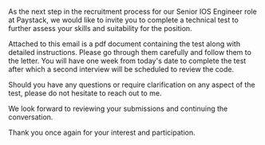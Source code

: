 As the next step in the recruitment process for our Senior IOS Engineer role at Paystack, we would like to invite you to complete a technical test to further assess your skills and suitability for the position.

Attached to this email is a pdf document containing the test along with detailed instructions. Please go through them carefully and follow them to the letter. You will have one week from today's date to complete the test after which a second interview will be scheduled to review the code.

Should you have any questions or require clarification on any aspect of the test, please do not hesitate to reach out to me.

We look forward to reviewing your submissions and continuing the conversation.

Thank you once again for your interest and participation.
